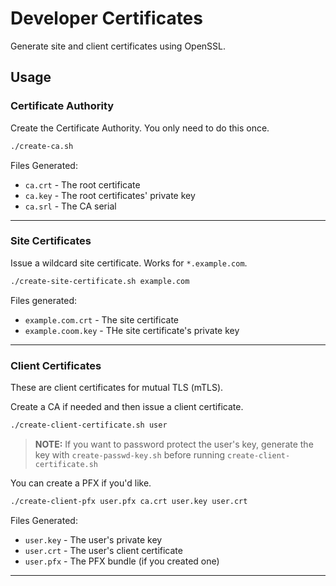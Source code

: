 # Developer Certificates

Generate site and client certificates using OpenSSL.

## Usage 


### Certificate Authority

Create the Certificate Authority. You only need to do this once. 

````bash
./create-ca.sh
````
Files Generated:
- `ca.crt` - The root certificate
- `ca.key` - The root certificates' private key
- `ca.srl` - The CA serial

---

### Site Certificates

Issue a wildcard site certificate. Works for `*.example.com`. 

````bash
./create-site-certificate.sh example.com
````

Files generated:  
- `example.com.crt` - The site certificate
- `example.coom.key` - THe site certificate's private key

---

### Client Certificates

These are client certificates for mutual TLS (mTLS).  

Create a  CA if needed and then issue a client certificate.

````bash
./create-client-certificate.sh user
````

> __NOTE:__ If you want to password protect the user's key, generate the key with `create-passwd-key.sh` before running `create-client-certificate.sh`  

You can create a PFX if you'd like.
````bash
./create-client-pfx user.pfx ca.crt user.key user.crt
````

Files Generated:
- `user.key` - The user's private key
- `user.crt` - The user's client certificate
- `user.pfx` - The PFX bundle (if you created one)
---






